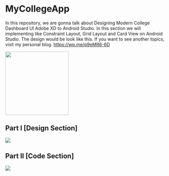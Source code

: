 # MyCollegeApp

In this repository, we are gonna talk about Designing Modern College Dashboard UI Adobe XD to Android Studio. In this section we will implementing like Constraint Layout, Grid Layout and Card View on Android Studio. The design would be look like this. If you want to see another topics, visit my personal blog. https://wp.me/p9eMR6-6D

<img src="http://abdulazizahwan.blog.unnes.ac.id/wp-content/uploads/sites/3025/2019/06/MyCollegeDashboard.png" width="200;"/>

## Part I [Design Section]
<a href="https://youtu.be/zeWnDlcNjQU" target="_blank"><img src="https://img.youtube.com/vi/zeWnDlcNjQU/maxresdefault.jpg"/></a>

## Part II [Code Section]
<a href="https://www.youtube.com/watch?v=6jVedb2c-c8&t=537s" target="_blank"><img src="https://img.youtube.com/vi/6jVedb2c-c8/maxresdefault.jpg"/></a>
